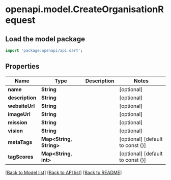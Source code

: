 # openapi.model.CreateOrganisationRequest

## Load the model package
```dart
import 'package:openapi/api.dart';
```

## Properties
Name | Type | Description | Notes
------------ | ------------- | ------------- | -------------
**name** | **String** |  | [optional] 
**description** | **String** |  | [optional] 
**websiteUrl** | **String** |  | [optional] 
**imageUrl** | **String** |  | [optional] 
**mission** | **String** |  | [optional] 
**vision** | **String** |  | [optional] 
**metaTags** | **Map<String, String>** |  | [optional] [default to const {}]
**tagScores** | **Map<String, int>** |  | [optional] [default to const {}]

[[Back to Model list]](../README.md#documentation-for-models) [[Back to API list]](../README.md#documentation-for-api-endpoints) [[Back to README]](../README.md)


